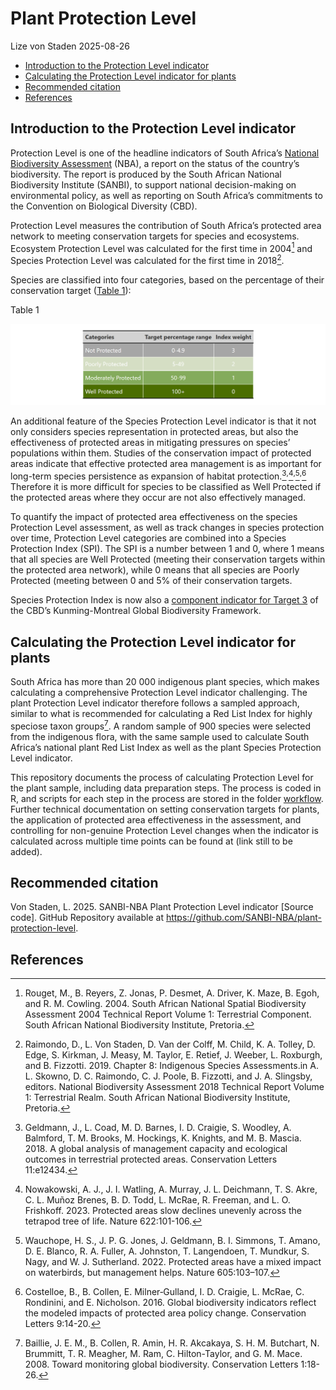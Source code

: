 # Plant Protection Level
Lize von Staden
2025-08-26

- [Introduction to the Protection Level
  indicator](#introduction-to-the-protection-level-indicator)
- [Calculating the Protection Level indicator for
  plants](#calculating-the-protection-level-indicator-for-plants)
- [Recommended citation](#recommended-citation)
- [References](#references)

## Introduction to the Protection Level indicator

Protection Level is one of the headline indicators of South Africa’s
[National Biodiversity
Assessment](https://www.sanbi.org/biodiversity/building-knowledge/biodiversity-monitoring-assessment/national-biodiversity-assessment/)
(NBA), a report on the status of the country’s biodiversity. The report
is produced by the South African National Biodiversity Institute
(SANBI), to support national decision-making on environmental policy, as
well as reporting on South Africa’s commitments to the Convention on
Biological Diversity (CBD).

Protection Level measures the contribution of South Africa’s protected
area network to meeting conservation targets for species and ecosystems.
Ecosystem Protection Level was calculated for the first time in 2004[^1]
and Species Protection Level was calculated for the first time in
2018[^2].

Species are classified into four categories, based on the percentage of
their conservation target
(<a href="#tbl-plcats" class="quarto-xref">Table 1</a>):

<div id="tbl-plcats">

Table 1

![Protection Level categories](images/pl_categories.png)

</div>

An additional feature of the Species Protection Level indicator is that
it not only considers species representation in protected areas, but
also the effectiveness of protected areas in mitigating pressures on
species’ populations within them. Studies of the conservation impact of
protected areas indicate that effective protected area management is as
important for long-term species persistence as expansion of habitat
protection.[^3]<sup>,</sup>[^4]<sup>,</sup>[^5]<sup>,</sup>[^6]
Therefore it is more difficult for species to be classified as Well
Protected if the protected areas where they occur are not also
effectively managed.

To quantify the impact of protected area effectiveness on the species
Protection Level assessment, as well as track changes in species
protection over time, Protection Level categories are combined into a
Species Protection Index (SPI). The SPI is a number between 1 and 0,
where 1 means that all species are Well Protected (meeting their
conservation targets within the protected area network), while 0 means
that all species are Poorly Protected (meeting between 0 and 5% of their
conservation targets.

Species Protection Index is now also a [component indicator for Target
3](https://www.cbd.int/gbf/targets/3) of the CBD’s Kunming-Montreal
Global Biodiversity Framework.

## Calculating the Protection Level indicator for plants

South Africa has more than 20 000 indigenous plant species, which makes
calculating a comprehensive Protection Level indicator challenging. The
plant Protection Level indicator therefore follows a sampled approach,
similar to what is recommended for calculating a Red List Index for
highly speciose taxon groups[^7]. A random sample of 900 species were
selected from the indigenous flora, with the same sample used to
calculate South Africa’s national plant Red List Index as well as the
plant Species Protection Level indicator.

This repository documents the process of calculating Protection Level
for the plant sample, including data preparation steps. The process is
coded in R, and scripts for each step in the process are stored in the
folder [workflow](workflow/). Further technical documentation on setting
conservation targets for plants, the application of protected area
effectiveness in the assessment, and controlling for non-genuine
Protection Level changes when the indicator is calculated across
multiple time points can be found at (link still to be added).

## Recommended citation

Von Staden, L. 2025. SANBI-NBA Plant Protection Level indicator \[Source
code\]. GitHub Repository available at
<https://github.com/SANBI-NBA/plant-protection-level>.

## References

[^1]: Rouget, M., B. Reyers, Z. Jonas, P. Desmet, A. Driver, K. Maze, B.
    Egoh, and R. M. Cowling. 2004. South African National Spatial
    Biodiversity Assessment 2004 Technical Report Volume 1: Terrestrial
    Component. South African National Biodiversity Institute, Pretoria.

[^2]: Raimondo, D., L. Von Staden, D. Van der Colff, M. Child, K. A.
    Tolley, D. Edge, S. Kirkman, J. Measy, M. Taylor, E. Retief, J.
    Weeber, L. Roxburgh, and B. Fizzotti. 2019. Chapter 8: Indigenous
    Species Assessments.in A. L. Skowno, D. C. Raimondo, C. J. Poole, B.
    Fizzotti, and J. A. Slingsby, editors. National Biodiversity
    Assessment 2018 Technical Report Volume 1: Terrestrial Realm. South
    African National Biodiversity Institute, Pretoria.

[^3]: Geldmann, J., L. Coad, M. D. Barnes, I. D. Craigie, S. Woodley, A.
    Balmford, T. M. Brooks, M. Hockings, K. Knights, and M. B. Mascia.
    2018. A global analysis of management capacity and ecological
    outcomes in terrestrial protected areas. Conservation Letters
    11:e12434.

[^4]: Nowakowski, A. J., J. I. Watling, A. Murray, J. L. Deichmann, T.
    S. Akre, C. L. Muñoz Brenes, B. D. Todd, L. McRae, R. Freeman, and
    L. O. Frishkoff. 2023. Protected areas slow declines unevenly across
    the tetrapod tree of life. Nature 622:101-106.

[^5]: Wauchope, H. S., J. P. G. Jones, J. Geldmann, B. I. Simmons, T.
    Amano, D. E. Blanco, R. A. Fuller, A. Johnston, T. Langendoen, T.
    Mundkur, S. Nagy, and W. J. Sutherland. 2022. Protected areas have a
    mixed impact on waterbirds, but management helps. Nature
    605:103–107.

[^6]: Costelloe, B., B. Collen, E. Milner‐Gulland, I. D. Craigie, L.
    McRae, C. Rondinini, and E. Nicholson. 2016. Global biodiversity
    indicators reflect the modeled impacts of protected area policy
    change. Conservation Letters 9:14-20.

[^7]: Baillie, J. E. M., B. Collen, R. Amin, H. R. Akcakaya, S. H. M.
    Butchart, N. Brummitt, T. R. Meagher, M. Ram, C. Hilton-Taylor, and
    G. M. Mace. 2008. Toward monitoring global biodiversity.
    Conservation Letters 1:18-26.
